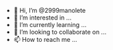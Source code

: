 - 👋 Hi, I’m @2999manolete
- 👀 I’m interested in ...
- 🌱 I’m currently learning ...
- 💞️ I’m looking to collaborate on ...
- 📫 How to reach me ...

<!---
2999manolete/2999manolete is a ✨ special ✨ repository because its `README.md` (this file) appears on your GitHub profile.
You can click the Preview link to take a look at your changes.
--->
